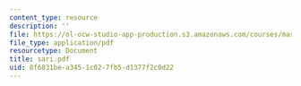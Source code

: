 ```yaml
---
content_type: resource
description: ''
file: https://ol-ocw-studio-app-production.s3.amazonaws.com/courses/mas-666-developmental-entrepreneurship-fall-2003/8f6831bea3451c027fb5d1377f2c0d22_sari.pdf
file_type: application/pdf
resourcetype: Document
title: sari.pdf
uid: 8f6831be-a345-1c02-7fb5-d1377f2c0d22
---
```

